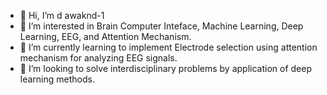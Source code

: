 - 👋 Hi, I’m d awaknd-1
- 👀 I’m interested in Brain Computer Inteface, Machine Learning, Deep Learning, EEG, and Attention Mechanism.
- 🌱 I’m currently learning to implement Electrode selection using attention mechanism for analyzing EEG signals. 
- 💞️ I’m looking to solve interdisciplinary problems by application of deep learning methods.

<!---
awaknd-1/awaknd-1 is a ✨ special ✨ repository because its `README.md` (this file) appears on your GitHub profile.
You can click the Preview link to take a look at your changes.
--->
